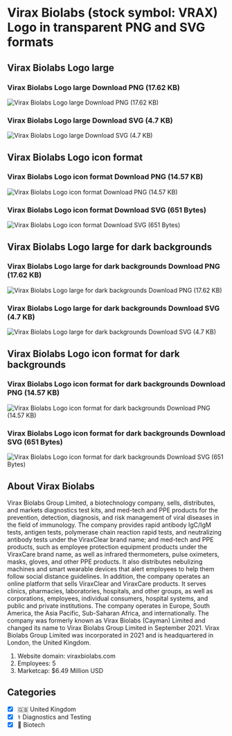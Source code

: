 # Virax Biolabs (stock symbol: VRAX) Logo in transparent PNG and SVG formats

## Virax Biolabs Logo large

### Virax Biolabs Logo large Download PNG (17.62 KB)

![Virax Biolabs Logo large Download PNG (17.62 KB)](/img/orig/VRAX_BIG-d5bdb7b1.png)

### Virax Biolabs Logo large Download SVG (4.7 KB)

![Virax Biolabs Logo large Download SVG (4.7 KB)](/img/orig/VRAX_BIG-598341c3.svg)

## Virax Biolabs Logo icon format

### Virax Biolabs Logo icon format Download PNG (14.57 KB)

![Virax Biolabs Logo icon format Download PNG (14.57 KB)](/img/orig/VRAX-eb4b5b1e.png)

### Virax Biolabs Logo icon format Download SVG (651 Bytes)

![Virax Biolabs Logo icon format Download SVG (651 Bytes)](/img/orig/VRAX-82f224db.svg)

## Virax Biolabs Logo large for dark backgrounds

### Virax Biolabs Logo large for dark backgrounds Download PNG (17.62 KB)

![Virax Biolabs Logo large for dark backgrounds Download PNG (17.62 KB)](/img/orig/VRAX_BIG.D-c8d1d322.png)

### Virax Biolabs Logo large for dark backgrounds Download SVG (4.7 KB)

![Virax Biolabs Logo large for dark backgrounds Download SVG (4.7 KB)](/img/orig/VRAX_BIG.D-f867560a.svg)

## Virax Biolabs Logo icon format for dark backgrounds

### Virax Biolabs Logo icon format for dark backgrounds Download PNG (14.57 KB)

![Virax Biolabs Logo icon format for dark backgrounds Download PNG (14.57 KB)](/img/orig/VRAX.D-6ea06bad.png)

### Virax Biolabs Logo icon format for dark backgrounds Download SVG (651 Bytes)

![Virax Biolabs Logo icon format for dark backgrounds Download SVG (651 Bytes)](/img/orig/VRAX.D-93a53f0f.svg)

## About Virax Biolabs

Virax Biolabs Group Limited, a biotechnology company, sells, distributes, and markets diagnostics test kits, and med-tech and PPE products for the prevention, detection, diagnosis, and risk management of viral diseases in the field of immunology. The company provides rapid antibody IgC/IgM tests, antigen tests, polymerase chain reaction rapid tests, and neutralizing antibody tests under the ViraxClear brand name; and med-tech and PPE products, such as employee protection equipment products under the ViraxCare brand name, as well as infrared thermometers, pulse oximeters, masks, gloves, and other PPE products. It also distributes nebulizing machines and smart wearable devices that alert employees to help them follow social distance guidelines. In addition, the company operates an online platform that sells ViraxClear and ViraxCare products. It serves clinics, pharmacies, laboratories, hospitals, and other groups, as well as corporations, employees, individual consumers, hospital systems, and public and private institutions. The company operates in Europe, South America, the Asia Pacific, Sub-Saharan Africa, and internationally. The company was formerly known as Virax Biolabs (Cayman) Limited and changed its name to Virax Biolabs Group Limited in September 2021. Virax Biolabs Group Limited was incorporated in 2021 and is headquartered in London, the United Kingdom.

1. Website domain: viraxbiolabs.com
2. Employees: 5
3. Marketcap: $6.49 Million USD


## Categories
- [x] 🇬🇧 United Kingdom
- [x] ⚕️ Diagnostics and Testing
- [x] 🧬 Biotech
